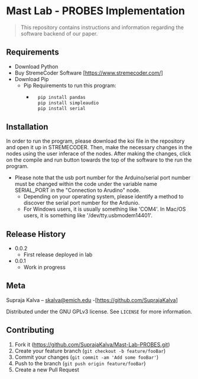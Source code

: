 # Mast Lab - PROBES Implementation 
> This repository contains instructions and information regarding the software backend of our paper.

## Requirements

- Download Python
- Buy StremeCoder Software [https://www.stremecoder.com/]
- Download Pip
  - Pip Requirements to run this program:
    - ```sh
        pip install pandas
        pip install simpleaudio
        pip install serial
      ``` 

## Installation

In order to run the program, please download the koi file in the repository and open it up in STREMECODER. Then, make the necessary changes in the nodes using the user inferace of the nodes. After making the changes, click on the compile and run button towards the top of the software to the run the program. 

- Please note that the usb port number for the Arduino/serial port number must be changed within the code under the variable name SERIAL_PORT in the "Connection to Arudino" node.
  - Depending on your operating system, please identify a method to discover the serial port number for the Ardunio.
  - For Windows users, it is usually something like 'COM4'. In Mac/OS users, it is something like '/dev/tty.usbmodem14401'.

## Release History

* 0.0.2
    * First release deployed in lab
* 0.0.1
    * Work in progress

## Meta

Supraja Kalva – skalva@emich.edu -[https://github.com/SuprajaKalva]

Distributed under the GNU GPLv3 license. See ``LICENSE`` for more information.


## Contributing

1. Fork it (<https://github.com/SuprajaKalva/Mast-Lab-PROBES.git>)
2. Create your feature branch (`git checkout -b feature/fooBar`)
3. Commit your changes (`git commit -am 'Add some fooBar'`)
4. Push to the branch (`git push origin feature/fooBar`)
5. Create a new Pull Request
